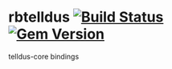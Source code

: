 # rbtelldus [![Build Status](https://travis-ci.org/kaffepanna/rbtelldus.svg?branch=master)](https://travis-ci.org/kaffepanna/rbtelldus) [![Gem Version](https://badge.fury.io/rb/rbtelldus.svg)](http://badge.fury.io/rb/rbtelldus)
telldus-core bindings
